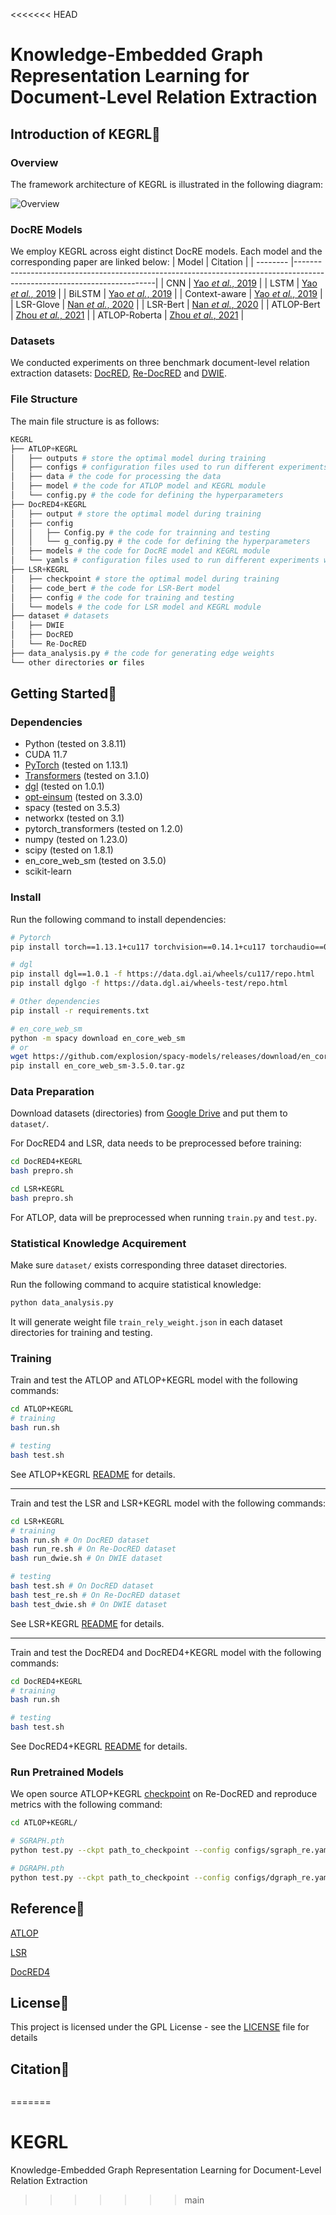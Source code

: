 <<<<<<< HEAD
# Knowledge-Embedded Graph Representation Learning for Document-Level Relation Extraction

## Introduction of KEGRL📑
### Overview
The framework architecture of KEGRL is illustrated in the following diagram:

![Overview](assets/overview.png)

### DocRE Models
We employ KEGRL across eight distinct DocRE models. Each model and the corresponding paper are linked below:
| Model     | Citation                                                                                                                |
| -------- |-------------------------------------------------------------------------------------------------------------------------|
| CNN   | [Yao *et al.*, 2019](https://arxiv.org/abs/1906.06127v3) |
| LSTM   |  [Yao *et al.*, 2019](https://arxiv.org/abs/1906.06127v3) |
| BiLSTM   |  [Yao *et al.*, 2019](https://arxiv.org/abs/1906.06127v3) |
| Context-aware   | [Yao *et al.*, 2019](https://arxiv.org/abs/1906.06127v3) |
| LSR-Glove   | [Nan *et al.*, 2020](https://arxiv.org/abs/2005.06312)                                                            |
| LSR-Bert   | [Nan *et al.*, 2020](https://arxiv.org/abs/2005.06312)                                                                |
| ATLOP-Bert   | [Zhou *et al.*, 2021](https://arxiv.org/abs/2010.11304)     |
| ATLOP-Roberta   | [Zhou *et al.*, 2021](https://arxiv.org/abs/2010.11304)     |

### Datasets
We conducted experiments on three benchmark document-level relation extraction datasets: [DocRED](https://github.com/thunlp/DocRED), [Re-DocRED](https://github.com/tonytan48/Re-DocRED) and [DWIE](https://github.com/klimzaporojets/DWIE).

### File Structure
The main file structure is as follows:
```python
KEGRL
├── ATLOP+KEGRL
│   ├── outputs # store the optimal model during training
│   ├── configs # configuration files used to run different experiments with different settings
│   ├── data # the code for processing the data
│   ├── model # the code for ATLOP model and KEGRL module
│   └── config.py # the code for defining the hyperparameters
├── DocRED4+KEGRL
│   ├── output # store the optimal model during training
│   ├── config
│   │   ├── Config.py # the code for trainning and testing
│   │   └── g_config.py # the code for defining the hyperparameters
│   ├── models # the code for DocRE model and KEGRL module
│   └── yamls # configuration files used to run different experiments with different settings
├── LSR+KEGRL
│   ├── checkpoint # store the optimal model during training
│   ├── code_bert # the code for LSR-Bert model
│   ├── config # the code for training and testing
│   └── models # the code for LSR model and KEGRL module
├── dataset # datasets
│   ├── DWIE
│   ├── DocRED
│   └── Re-DocRED
├── data_analysis.py # the code for generating edge weights
└── other directories or files
```

## Getting Started🚀
### Dependencies
* Python (tested on 3.8.11)
* CUDA 11.7
* [PyTorch](http://pytorch.org/) (tested on 1.13.1)
* [Transformers](https://github.com/huggingface/transformers) (tested on 3.1.0)
* [dgl](https://www.dgl.ai/) (tested on 1.0.1)
* [opt-einsum](https://github.com/dgasmith/opt_einsum) (tested on 3.3.0)
* spacy (tested on 3.5.3)
* networkx (tested on 3.1)
* pytorch_transformers (tested on 1.2.0)
* numpy (tested on 1.23.0)
* scipy (tested on 1.8.1)
* en_core_web_sm (tested on 3.5.0)
* scikit-learn

### Install
Run the following command to install dependencies:
```bash
# Pytorch
pip install torch==1.13.1+cu117 torchvision==0.14.1+cu117 torchaudio==0.13.1 --extra-index-url https://download.pytorch.org/whl/cu117

# dgl
pip install dgl==1.0.1 -f https://data.dgl.ai/wheels/cu117/repo.html
pip install dglgo -f https://data.dgl.ai/wheels-test/repo.html

# Other dependencies
pip install -r requirements.txt

# en_core_web_sm
python -m spacy download en_core_web_sm
# or 
wget https://github.com/explosion/spacy-models/releases/download/en_core_web_sm-3.5.0/en_core_web_sm-3.5.0.tar.gz
pip install en_core_web_sm-3.5.0.tar.gz
```

### Data Preparation
Download datasets (directories) from [Google Drive](https://drive.google.com/drive/folders/1rBZ-HFhz5Kt4j37umko44GsMDBQRyu9T?usp=sharing) and put them to `dataset/`.

For DocRED4 and LSR, data needs to be preprocessed before training:
```bash
cd DocRED4+KEGRL
bash prepro.sh

cd LSR+KEGRL
bash prepro.sh
```
For ATLOP, data will be preprocessed when running `train.py` and `test.py`.

### Statistical Knowledge Acquirement
Make sure `dataset/` exists corresponding three dataset directories.

Run the following command to acquire statistical knowledge:
```bash
python data_analysis.py
```
It will generate weight file `train_rely_weight.json` in each dataset directories for training and testing.

### Training
Train and test the ATLOP and ATLOP+KEGRL model with the following commands:
```bash
cd ATLOP+KEGRL
# training
bash run.sh

# testing
bash test.sh
```
See ATLOP+KEGRL [README](ATLOP+KEGRL/README.md) for details.

---

Train and test the LSR and LSR+KEGRL model with the following commands:
```bash
cd LSR+KEGRL
# training
bash run.sh # On DocRED dataset
bash run_re.sh # On Re-DocRED dataset
bash run_dwie.sh # On DWIE dataset

# testing
bash test.sh # On DocRED dataset
bash test_re.sh # On Re-DocRED dataset
bash test_dwie.sh # On DWIE dataset
```
See LSR+KEGRL [README](LSR+KEGRL/README.md) for details.

---

Train and test the DocRED4 and DocRED4+KEGRL model with the following commands:
```bash
cd DocRED4+KEGRL
# training
bash run.sh

# testing
bash test.sh
```
See DocRED4+KEGRL [README](DocRED4+KEGRL/README.md) for details.

### Run Pretrained Models
We open source ATLOP+KEGRL [checkpoint](https://drive.google.com/drive/folders/1phDxrPMsIgKRpNO39n3yMVWSrzOQ5Mvc?usp=sharing) on Re-DocRED and reproduce metrics with the following command:
```bash
cd ATLOP+KEGRL/

# SGRAPH.pth
python test.py --ckpt path_to_checkpoint --config configs/sgraph_re.yaml

# DGRAPH.pth
python test.py --ckpt path_to_checkpoint --config configs/dgraph_re.yaml
```

## Reference🔗
[ATLOP](https://github.com/wzhouad/ATLOP)

[LSR](https://github.com/nanguoshun/LSR)

[DocRED4](https://github.com/thunlp/DocRED)

## License📄
This project is licensed under the GPL License - see the [LICENSE](LICENSE) file for details

## Citation🚩
```

```
=======
# KEGRL
Knowledge-Embedded Graph Representation Learning for Document-Level Relation Extraction
>>>>>>> main
